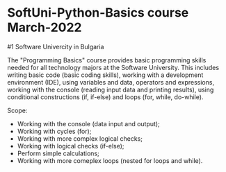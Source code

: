 # SoftUni-Python-Basics course March-2022
#1 Software Univercity in Bulgaria

The "Programming Basics" course provides basic programming skills needed for all technology majors at the Software University. This includes writing basic code (basic coding skills), working with a development environment (IDE), using variables and data, operators and expressions, working with the console (reading input data and printing results), using conditional constructions (if, if-else) and loops (for, while, do-while).

Scope:
- Working with the console (data input and output);
- Working with cycles (for);
- Working with more complex logical checks;
- Working with logical checks (if-else);
- Perform simple calculations;
- Working with more comeplex loops (nested for loops and while).

